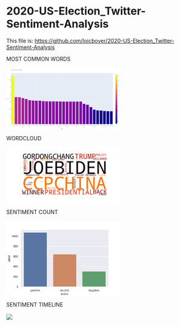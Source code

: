 # 2020-US-Election_Twitter-Sentiment-Analysis

This file is: https://github.com/loicboyer/2020-US-Election_Twitter-Sentiment-Analysis

MOST COMMON WORDS

<img src="https://github.com/loicboyer/2020-US-Election_Twitter-Sentiment-Analysis/blob/main/img/Mostcommonwords.png" width=300, align="center">

WORDCLOUD

<img src="https://github.com/loicboyer/2020-US-Election_Twitter-Sentiment-Analysis/blob/main/img/wordcloud.png" width=300, align="center">

SENTIMENT COUNT

<img src="https://github.com/loicboyer/2020-US-Election_Twitter-Sentiment-Analysis/blob/main/img/count.png" width=300, align="center">

SENTIMENT TIMELINE

<img src="https://github.com/loicboyer/2020-US-Election_Twitter-Sentiment-Analysis/blob/img/daily tweets sentimental analysis.png" width=300, align="center">
